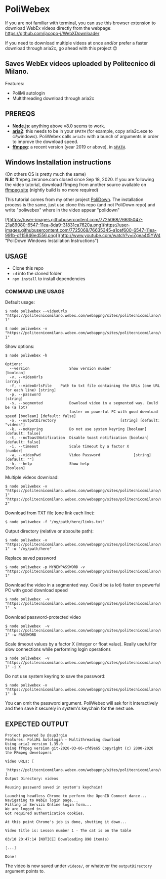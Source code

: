 # PoliWebex

If you are not familiar with terminal, you can use this browser extension to download WebEx videos directly from the webpage: https://github.com/jacopo-j/WebXDownloader    

If you need to download multiple videos at once and/or prefer a faster download through aria2c, go ahead with this project 😉

## Saves WebEx videos uploaded by Politecnico di Milano.

Features:
 - PoliMi autologin
 - Multithreading download through aria2c


## PREREQS

* [**Node.js**](https://nodejs.org/it/download/): anything above v8.0 seems to work.
* [**aria2**](https://github.com/aria2/aria2/releases): this needs to be in your `$PATH` (for example, copy aria2c.exe to c:\windows). PoliWebex calls `aria2c` with a bunch of arguments in order to improve the download speed.
* [**ffmpeg**](https://www.ffmpeg.org/download.html): a recent version (year 2019 or above), in [`$PATH`](https://www.thewindowsclub.com/how-to-install-ffmpeg-on-windows-10).

## Windows Installation instructions
(On others OS is pretty much the same)\
**N.B:** ffmpeg.zeranoe.com closed since Sep 18, 2020. If you are following the video tutorial, download ffmpeg from another source available on [ffmpeg site](https://www.ffmpeg.org/download.html) (nightly build is no more required)

This tutorial comes from my other project [PoliDown](https://github.com/sup3rgiu/PoliDown). The installation process is the same, just use clone this repo (and not PoliDown repo) and write "poliwebex" where in the video appear "polidown"

[![https://user-images.githubusercontent.com/7725068/76635047-21a89080-6547-11ea-8da9-31831ca7620a.png](https://user-images.githubusercontent.com/7725068/76635345-a1cef600-6547-11ea-991b-d115946ed556.png)](http://www.youtube.com/watch?v=iZgea4t5YW4 "PoliDown Windows Installation Instructions")


## USAGE

* Clone this repo
* `cd` into the cloned folder
* `npm install` to install dependencies

### COMMAND LINE USAGE

Default usage:
```
$ node poliwebex --videoUrls "https://politecnicomilano.webex.com/webappng/sites/politecnicomilano/recording/play/VIDEO-1"

$ node poliwebex -v "https://politecnicomilano.webex.com/webappng/sites/politecnicomilano/recording/play/VIDEO-1"
```

Show options:
```
$ node poliwebex -h

Options:
  --version                  Show version number                       [boolean]
  -v, --videoUrls                                                        [array]
  -f, --videoUrlsFile    Path to txt file containing the URLs (one URL for each line) [string]
  -p, --password                                                        [string]
  -s, --segmented            Download video in a segmented way. Could be (a lot)
                             faster on powerful PC with good download speed [boolean] [default: false]
  -o, --outputDirectory                             [string] [default: "videos"]
  -k, --noKeyring            Do not use system keyring [boolean] [default: false]
  -t, --noToastNotification  Disable toast notification [boolean] [default: false]
  -i, --timeout              Scale timeout by a factor X                [number]
  -w, --videoPwd             Video Password               [string] [default: ""]
  -h, --help                 Show help                                 [boolean]
```

Multiple videos download:
```
$ node poliwebex -v "https://politecnicomilano.webex.com/webappng/sites/politecnicomilano/recording/play/VIDEO-1" "https://politecnicomilano.webex.com/webappng/sites/politecnicomilano/recording/play/VIDEO-2"
```

Download from TXT file (one link each line):
```
$ node poliwebex -f "/my/path/here/links.txt"
```

Output directory (relative or absoulte path):
```
$ node poliwebex -v "https://politecnicomilano.webex.com/webappng/sites/politecnicomilano/recording/play/VIDEO-1" -o "/my/path/here"
```

Replace saved password
```
$ node poliwebex -p MYNEWPASSWORD -v "https://politecnicomilano.webex.com/webappng/sites/politecnicomilano/recording/play/VIDEO-1"
```

Download the video in a segmented way. Could be (a lot) faster on powerful PC with good download speed
```
$ node poliwebex  -v "https://politecnicomilano.webex.com/webappng/sites/politecnicomilano/recording/play/VIDEO-1" -s
```

Download password-protected video
```
$ node poliwebex  -v "https://politecnicomilano.webex.com/webappng/sites/politecnicomilano/recording/play/VIDEO-1" -w PASSWORD
```

Scale timeout values by a factor X (integer or float value). Really useful for slow connections while performing login operations
```
$ node poliwebex  -v "https://politecnicomilano.webex.com/webappng/sites/politecnicomilano/recording/play/VIDEO-1" -i X
```

Do not use system keyring to save the password:
```
$ node poliwebex -v "https://politecnicomilano.webex.com/webappng/sites/politecnicomilano/recording/play/VIDEO-1" -k
```

You can omit the password argument. PoliWebex will ask for it interactively and then save it securely in system's keychain for the next use.

## EXPECTED OUTPUT

```
Project powered by @sup3rgiu
Features: PoliMi Autologin - Multithreading download
Using aria2 version 1.35.0
Using ffmpeg version git-2020-03-06-cfd9a65 Copyright (c) 2000-2020 the FFmpeg developers

Video URLs: [
  'https://politecnicomilano.webex.com/webappng/sites/politecnicomilano/recording/play/b569e996f56740a3bc9bfd2637713779'
]
Output Directory: videos

Reusing password saved in system's keychain!

Launching headless Chrome to perform the OpenID Connect dance...
Navigating to WebEx login page...
Filling in Servizi Online login form...
We are logged in.
Got required authentication cookies.

At this point Chrome's job is done, shutting it down...

Video title is: Lesson number 1 - The cat is on the table

03/10 20:47:14 [NOTICE] Downloading 898 item(s)

[...]

Done!
```

The video is now saved under `videos/`, or whatever the `outputDirectory` argument points to.

